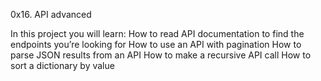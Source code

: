 0x16. API advanced

In this project you will learn:
How to read API documentation to find the endpoints you’re looking for
How to use an API with pagination
How to parse JSON results from an API
How to make a recursive API call
How to sort a dictionary by value
